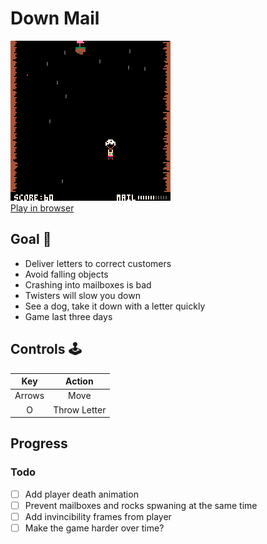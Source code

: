 # Down Mail

![gameplay](https://github.com/sugarvoid/down-mail/blob/master/gameplay.gif)
<br>
[Play in browser](https://sugarvoid.itch.io/down-mail)

## Goal :dart:
-   Deliver letters to correct customers
-   Avoid falling objects
-   Crashing into mailboxes is bad
-   Twisters will slow you down
-   See a dog, take it down with a letter quickly
-   Game last three days

## Controls :joystick:

|  Key   |   Action   |
| :----: | :--------: |
| Arrows |    Move    |
|   O    | Throw Letter |


## Progress

### Todo
- [ ] Add player death animation 
- [ ] Prevent mailboxes and rocks spwaning at the same time
- [ ] Add invincibility frames from player
- [ ] Make the game harder over time?